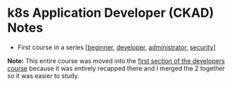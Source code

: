 # k8s Application Developer (CKAD) Notes <!-- omit in toc -->

* First course in a series [[beginner](../02.applications-developer/README.md#1-core-concepts), [developer](../02.applications-developer/README.md#2-configuration), [administrator](../03.administrator/README.md), [security](../04.security/README.md)]

**Note:** This entire course was moved into the [first section of the developers course](../02.applications-developer/README.md#1-core-concepts) because it was entirely recapped there and I merged the 2 together so it was easier to study.
